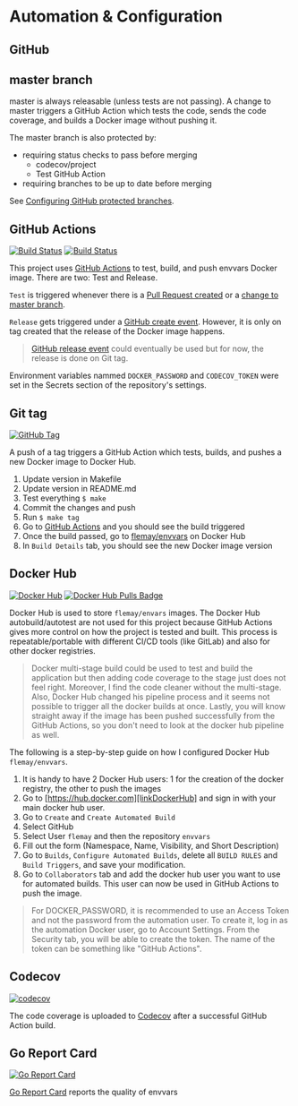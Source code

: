 # Automation & Configuration

## GitHub

## master branch

master is always releasable (unless tests are not passing). A change to master triggers a GitHub Action which tests the code, sends the code coverage, and builds a Docker image without pushing it.

The master branch is also protected by:

- requiring status checks to pass before merging
  - codecov/project
  - Test GitHub Action
- requiring branches to be up to date before merging

See [Configuring GitHub protected branches][linkConfiguringGitHubProtectedBranches].

## GitHub Actions

[![Build Status][linkGitHubActionsProjectTestBadge]][linkGitHubActionsProject]
[![Build Status][linkGitHubActionsProjectReleaseBadge]][linkGitHubActionsProject]

This project uses [GitHub Actions][linkGitHubActionsProject] to test, build, and push envvars Docker image. There are two: Test and Release.

`Test` is triggered whenever there is a [Pull Request created][linkGitHubActionsPullRequestEvent] or a [change to master branch][linkGitHubActionsPushEvent].

`Release` gets triggered under a [GitHub create event][linkGitHubActionsCreateEvent]. However, it is only on tag created that the release of the Docker image happens.

> [GitHub release event][linkGitHubActionsReleaseEvent] could eventually be used but for now, the release is done on Git tag.

Environment variables nammed `DOCKER_PASSWORD` and `CODECOV_TOKEN` were set in the Secrets section of the repository's settings.

## Git tag

[![GitHub Tag][linkGitHubProjectTagBadge]][linkGitHubProject]

A push of a tag triggers a GitHub Action which tests, builds, and pushes a new Docker image to Docker Hub.

1. Update version in Makefile
1. Update version in README.md
1. Test everything `$ make`
1. Commit the changes and push
1. Run `$ make tag`
1. Go to [GitHub Actions][linkGitHubActionsProject] and you should see the build triggered
1. Once the build passed, go to [flemay/envvars][linkDockerHubProject] on Docker Hub
1. In `Build Details` tab, you should see the new Docker image version

## Docker Hub

[![Docker Hub][linkDockerHubProjectBadge]][linkDockerHubProject]
[![Docker Hub Pulls Badge][LinkDockerHubProjectPullsBadge]][linkDockerHubProject]

Docker Hub is used to store `flemay/envars` images. The Docker Hub autobuild/autotest are not used for this project because GitHub Actions gives more control on how the project is tested and built. This process is repeatable/portable with different CI/CD tools (like GitLab) and also for other docker registries.

> Docker multi-stage build could be used to test and build the application but then adding code coverage to the stage just does not feel right. Moreover, I find the code cleaner without the multi-stage. Also, Docker Hub changed his pipeline process and it seems not possible to trigger all the docker builds at once. Lastly, you will know straight away if the image has been pushed successfully from the GitHub Actions, so you don't need to look at the docker hub pipeline as well.

The following is a step-by-step guide on how I configured Docker Hub `flemay/envvars`.

1. It is handy to have 2 Docker Hub users: 1 for the creation of the docker registry, the other to push the images
1. Go to [https://hub.docker.com][linkDockerHub] and sign in with your main docker hub user.
1. Go to `Create` and  `Create Automated Build`
1. Select GitHub
1. Select User `flemay` and then the repository `envvars`
1. Fill out the form (Namespace, Name, Visibility, and Short Description)
1. Go to `Builds`, `Configure Automated Builds`, delete all `BUILD RULES` and `Build Triggers`, and save your modification.
1. Go to `Collaborators` tab and add the docker hub user you want to use for automated builds. This user can now be used in GitHub Actions to push the image.

> For DOCKER_PASSWORD, it is recommended to use an Access Token and not the password from the automation user. To create it, log in as the automation Docker user, go to Account Settings. From the Security tab, you will be able to create the token. The name of the token can be something like "GitHub Actions".

## Codecov

[![codecov][linkCodecovProjectBadge]][linkCodecovProject]

The code coverage is uploaded to [Codecov][linkCodecovProject] after a successful GitHub Action build.

## Go Report Card

[![Go Report Card][linkGoReportCardProjectBadge]][linkGoReportCardProject]

[Go Report Card][linkGoReportCardProject] reports the quality of envvars


[linkGitHubActionsProjectTestBadge]: https://github.com/flemay/envvars/workflows/Test/badge.svg
[linkGitHubActionsProjectReleaseBadge]: https://github.com/flemay/envvars/workflows/Release/badge.svg
[linkGitHubActionsProject]: https://github.com/flemay/envvars/actions
[linkDockerHubProjectBadge]: https://img.shields.io/badge/dockerhub-builds-blue.svg
[linkDockerHubProject]: https://hub.docker.com/r/flemay/envvars
[linkDockerHub]: https://hub.docker.com
[linkCodecovProjectBadge]: https://codecov.io/gh/flemay/envvars/branch/master/graph/badge.svg
[linkCodecovProject]: https://codecov.io/gh/flemay/envvars
[linkGoReportCardProjectBadge]: https://goreportcard.com/badge/github.com/flemay/envvars
[linkGoReportCardProject]: https://goreportcard.com/report/github.com/flemay/envvars
[linkGitHubProjectTagBadge]: https://img.shields.io/github/tag/flemay/envvars.svg
[linkGitHubProject]: https://github.com/flemay/envvars
[linkConfiguringGitHubProtectedBranches]: https://help.github.com/en/github/administering-a-repository/configuring-protected-branches
[LinkDockerHubProjectPullsBadge]: https://img.shields.io/docker/pulls/flemay/envvars
[linkGitHubActionsCreateEvent]: https://help.github.com/en/actions/automating-your-workflow-with-github-actions/events-that-trigger-workflows#create-event-create
[linkGitHubActionsReleaseEvent]: https://help.github.com/en/actions/automating-your-workflow-with-github-actions/events-that-trigger-workflows#release-event-release
[linkGitHubActionsPullRequestEvent]: https://help.github.com/en/actions/automating-your-workflow-with-github-actions/events-that-trigger-workflows#pull-request-event-pull_request
[linkGitHubActionsPushEvent]: https://help.github.com/en/actions/automating-your-workflow-with-github-actions/events-that-trigger-workflows#push-event-push
